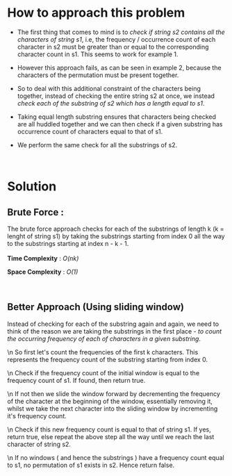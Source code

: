 # How to approach this problem

- The first thing that comes to mind is to _check if string s2 contains all the characters of string s1_, i.e, the frequency / occurrence count of each character in s2 must be greater than or equal to the corresponding character count in s1. This seems to work for example 1.

- However this approach fails, as can be seen in example 2, because the characters of the permutation must be present together.

- So to deal with this additional constraint of the characters being together, instead of checking the entire string s2 at once, we instead _check each of the substring of s2 which has a length equal to s1_.

- Taking equal length substring ensures that characters being checked are all huddled together and we can then check if a given substring has occurrence count of characters equal to that of s1.

- We perform the same check for all the substrings of s2.

&nbsp;
&nbsp;

# Solution

## Brute Force :

The brute force approach checks for each of the substrings of length k (k = lenght of string s1) by taking the substrings starting from index 0 all the way to the substrings starting at index n - k - 1.
<br>
<br>
**Time Complexity** : _O(nk)_

**Space Complexity** : _O(1)_

&nbsp;

## Better Approach (Using sliding window)

Instead of checking for each of the substring again and again, we need to think of the reason we are taking the substrings in the first place - _to count the occurring frequency of each of characters in a given substring_.

\n
So first let's count the frequencies of the first k characters. This represents the frequency count of the substring starting from index 0.

\n
Check if the frequency count of the initial window is equal to the frequency count of s1. If found, then return true.

\n
If not then we slide the window forward by  decrementing the frequency of the character at the beginning of the window, essentially removing it, whilst we take the next character into the sliding window by incrementing it's frequency count.

\n
Check if this new frequency count is equal to that of string s1. If yes, return true, else repeat the above step all the way until we reach the last character of string s2.

\n
If no windows ( and hence the substrings ) have a frequency count equal to s1, no permutation of s1 exists in s2. Hence return false.
